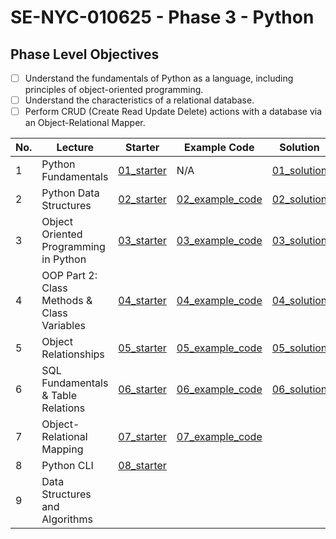 # SE-NYC-010625 - Phase 3 - Python

## Phase Level Objectives

- [ ] Understand the fundamentals of Python as a language, including principles of object-oriented programming.
- [ ] Understand the characteristics of a relational database.
- [ ] Perform CRUD (Create Read Update Delete) actions with a database via an Object-Relational Mapper.

|No. | Lecture                          | Starter 	| Example Code 	| Solution 	|
|----|------------------------------	|:-----:	|--------	|---------	|
|1 | Python Fundamentals                         |[01_starter](https://github.com/RikkuX491/SE-NYC-010625-Phase-3/tree/01_starter)|N/A|[01_solution](https://github.com/RikkuX491/SE-NYC-010625-Phase-3/tree/01_solution)|
|2 | Python Data Structures                      |[02_starter](https://github.com/RikkuX491/SE-NYC-010625-Phase-3/tree/02_starter)|[02_example_code](https://github.com/RikkuX491/SE-NYC-010625-Phase-3/tree/02_example_code)|[02_solution](https://github.com/RikkuX491/SE-NYC-010625-Phase-3/tree/02_solution)|
|3 | Object Oriented Programming in Python       |[03_starter](https://github.com/RikkuX491/SE-NYC-010625-Phase-3/tree/03_starter)|[03_example_code](https://github.com/RikkuX491/SE-NYC-010625-Phase-3/tree/03_example_code)|[03_solution](https://github.com/RikkuX491/SE-NYC-010625-Phase-3/tree/03_solution)|
|4 | OOP Part 2: Class Methods & Class Variables |[04_starter](https://github.com/RikkuX491/SE-NYC-010625-Phase-3/tree/04_starter)|[04_example_code](https://github.com/RikkuX491/SE-NYC-010625-Phase-3/tree/04_example_code)|[04_solution](https://github.com/RikkuX491/SE-NYC-010625-Phase-3/tree/04_solution)|
|5 | Object Relationships                        |[05_starter](https://github.com/RikkuX491/SE-NYC-010625-Phase-3/tree/05_starter)|[05_example_code](https://github.com/RikkuX491/SE-NYC-010625-Phase-3/tree/05_example_code)|[05_solution](https://github.com/RikkuX491/SE-NYC-010625-Phase-3/tree/05_solution)|
|6 | SQL Fundamentals & Table Relations          |[06_starter](https://github.com/RikkuX491/SE-NYC-010625-Phase-3/tree/06_starter)|[06_example_code](https://github.com/RikkuX491/SE-NYC-010625-Phase-3/tree/06_example_code)|[06_solution](https://github.com/RikkuX491/SE-NYC-010625-Phase-3/tree/06_solution)|
|7 | Object-Relational Mapping                   |[07_starter](https://github.com/RikkuX491/SE-NYC-010625-Phase-3/tree/07_starter)|[07_example_code](https://github.com/RikkuX491/SE-NYC-010625-Phase-3/tree/07_example_code)||
|8 | Python CLI                                  |[08_starter](https://github.com/RikkuX491/SE-NYC-010625-Phase-3/tree/08_starter)|||
|9 | Data Structures and Algorithms              ||||